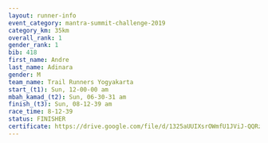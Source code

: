 ```yaml
---
layout: runner-info 
event_category: mantra-summit-challenge-2019 
category_km: 35km 
overall_rank: 1
gender_rank: 1
bib: 418
first_name: Andre
last_name: Adinara
gender: M
team_name: Trail Runners Yogyakarta
start_(t1): Sun, 12-00-00 am
mbah_kamad_(t2): Sun, 06-30-31 am
finish_(t3): Sun, 08-12-39 am
race_time: 8-12-39
status: FINISHER
certificate: https://drive.google.com/file/d/1325aUUIXsrOWmfU1JViJ-QQRzYBYOA85/view?usp=sharing
---
```

